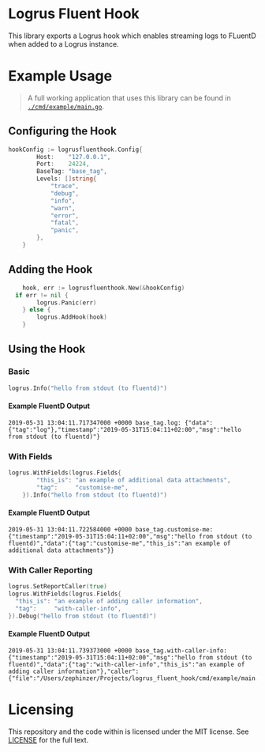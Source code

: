 # Logrus Fluent Hook
This library exports a Logrus hook which enables streaming logs to FLuentD when added to a Logrus instance.

# Example Usage

> A full working application that uses this library can be found in [`./cmd/example/main.go`](./cmd/example/main.go).

## Configuring the Hook

```go
hookConfig := logrusfluenthook.Config{
		Host:    "127.0.0.1",
		Port:    24224,
		BaseTag: "base_tag",
		Levels: []string{
			"trace",
			"debug",
			"info",
			"warn",
			"error",
			"fatal",
			"panic",
		},
	}
```

## Adding the Hook

```go
	hook, err := logrusfluenthook.New(&hookConfig)
  if err != nil {
		logrus.Panic(err)
	} else {
		logrus.AddHook(hook)
	}
```

## Using the Hook

### Basic

```go
logrus.Info("hello from stdout (to fluentd)")
```

#### Example FluentD Output

```
2019-05-31 13:04:11.717347000 +0000 base_tag.log: {"data":{"tag":"log"},"timestamp":"2019-05-31T15:04:11+02:00","msg":"hello from stdout (to fluentd)"}
```

### With Fields

```go
logrus.WithFields(logrus.Fields{
		"this_is": "an example of additional data attachments",
		"tag":     "customise-me",
	}).Info("hello from stdout (to fluentd)")
```

#### Example FluentD Output

```
2019-05-31 13:04:11.722584000 +0000 base_tag.customise-me: {"timestamp":"2019-05-31T15:04:11+02:00","msg":"hello from stdout (to fluentd)","data":{"tag":"customise-me","this_is":"an example of additional data attachments"}}
```

### With Caller Reporting

```go
logrus.SetReportCaller(true)
logrus.WithFields(logrus.Fields{
  "this_is": "an example of adding caller information",
  "tag":     "with-caller-info",
}).Debug("hello from stdout (to fluentd)")
```

#### Example FluentD Output

```
2019-05-31 13:04:11.739373000 +0000 base_tag.with-caller-info: {"timestamp":"2019-05-31T15:04:11+02:00","msg":"hello from stdout (to fluentd)","data":{"tag":"with-caller-info","this_is":"an example of adding caller information"},"caller":{"file":"/Users/zephinzer/Projects/logrus_fluent_hook/cmd/example/main.go","line":59,"function":"main.main"}}
```

# Licensing
This repository and the code within is licensed under the MIT license. See [LICENSE](./LICENSE) for the full text.
